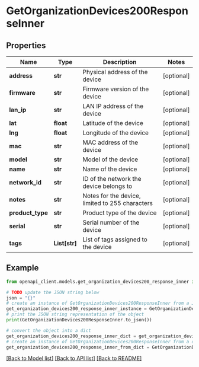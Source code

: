 # GetOrganizationDevices200ResponseInner


## Properties

Name | Type | Description | Notes
------------ | ------------- | ------------- | -------------
**address** | **str** | Physical address of the device | [optional] 
**firmware** | **str** | Firmware version of the device | [optional] 
**lan_ip** | **str** | LAN IP address of the device | [optional] 
**lat** | **float** | Latitude of the device | [optional] 
**lng** | **float** | Longitude of the device | [optional] 
**mac** | **str** | MAC address of the device | [optional] 
**model** | **str** | Model of the device | [optional] 
**name** | **str** | Name of the device | [optional] 
**network_id** | **str** | ID of the network the device belongs to | [optional] 
**notes** | **str** | Notes for the device, limited to 255 characters | [optional] 
**product_type** | **str** | Product type of the device | [optional] 
**serial** | **str** | Serial number of the device | [optional] 
**tags** | **List[str]** | List of tags assigned to the device | [optional] 

## Example

```python
from openapi_client.models.get_organization_devices200_response_inner import GetOrganizationDevices200ResponseInner

# TODO update the JSON string below
json = "{}"
# create an instance of GetOrganizationDevices200ResponseInner from a JSON string
get_organization_devices200_response_inner_instance = GetOrganizationDevices200ResponseInner.from_json(json)
# print the JSON string representation of the object
print(GetOrganizationDevices200ResponseInner.to_json())

# convert the object into a dict
get_organization_devices200_response_inner_dict = get_organization_devices200_response_inner_instance.to_dict()
# create an instance of GetOrganizationDevices200ResponseInner from a dict
get_organization_devices200_response_inner_from_dict = GetOrganizationDevices200ResponseInner.from_dict(get_organization_devices200_response_inner_dict)
```
[[Back to Model list]](../README.md#documentation-for-models) [[Back to API list]](../README.md#documentation-for-api-endpoints) [[Back to README]](../README.md)


